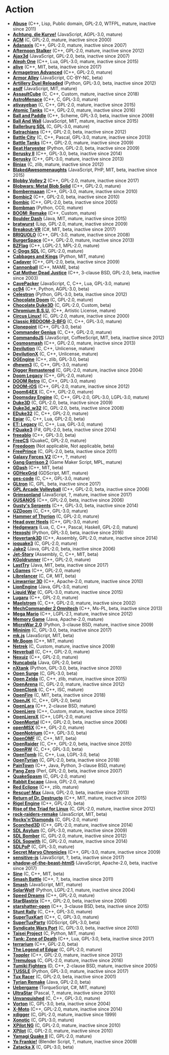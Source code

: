 [comment]: # (autogenerated content, do not edit)
# Action

- **[Abuse](../abuse.md)** (C++, Lisp, Public domain, GPL-2.0, WTFPL, mature, inactive since 2011)
- **[Achtung, die Kurve!](../achtung_die_kurve.md)** (JavaScript, AGPL-3.0, mature)
- **[ACM](../acm.md)** (C, GPL-2.0, mature, inactive since 2000)
- **[Adanaxis](../adanaxis.md)** (C++, GPL-2.0, mature, inactive since 2007)
- **[Afternoon Stalker](../afternoon_stalker.md)** (C++, GPL-2.0, mature, inactive since 2012)
- **[Ajax3d](../ajax3d.md)** (JavaScript, GPL-2.0, beta, inactive since 2007)
- **[Aleph One](../aleph_one.md)** (C++, Lua, GPL-3.0, mature, inactive since 2015)
- **[alive](../alive.md)** (C++, MIT, beta, inactive since 2017)
- **[Armagetron Advanced](../armagetron_advanced.md)** (C++, GPL-2.0, mature)
- **[Armor Alley](../armor_alley.md)** (JavaScript, CC-BY-NC, beta)
- **[Artillery Duel Reloaded](../artillery_duel_reloaded.md)** (Python, GPL-3.0, beta, inactive since 2012)
- **[asdf](../asdf.md)** (JavaScript, MIT, mature)
- **[AssaultCube](../assaultcube.md)** (C, C++, Custom, mature, inactive since 2018)
- **[AstroMenace](../astromenace.md)** (C++, C, GPL-3.0, mature)
- **[ativayeban](../ativayeban.md)** (C, C++, GPL-2.0, mature, inactive since 2015)
- **[Atomic Tanks](../atomic_tanks.md)** (C++, GPL-2.0, mature, inactive since 2016)
- **[Ball and Paddle](../ball_and_paddle.md)** (C++, Scheme, GPL-3.0, beta, inactive since 2009)
- **[Ball And Wall](../ball_and_wall.md)** (JavaScript, MIT, mature, inactive since 2015)
- **[Ballerburg SDL](../ballerburg_sdl.md)** (C, GPL-3.0, mature)
- **[Batrachians](../batrachians.md)** (C++, GPL-2.0, beta, inactive since 2012)
- **[Battle City](../battle_city.md)** (C, C++, Pascal, GPL-3.0, mature, inactive since 2013)
- **[Battle Tanks](../battle_tanks.md)** (C++, GPL-2.0, mature, inactive since 2009)
- **[Beat Harvester](../beat_harvester.md)** (Python, GPL-2.0, beta, inactive since 2009)
- **[Berusky II](../berusky_ii.md)** (C++, GPL-3.0, beta, inactive since 2014)
- **[Berusky](../berusky.md)** (C++, GPL-3.0, mature, inactive since 2013)
- **[Biniax](../biniax.md)** (C, zlib, mature, inactive since 2012)
- **[BlakedAwesomenaughts](../blakedawesomenaughts.md)** (JavaScript, PHP, MIT, beta, inactive since 2015)
- **[Blobby Volley 2](../blobby_volley_2.md)** (C++, GPL-2.0, mature, inactive since 2017)
- **[Blobwars: Metal Blob Solid](../blobwars_metal_blob_solid.md)** (C++, GPL-2.0, mature)
- **[Bombermaaan](../bombermaaan.md)** (C++, GPL-3.0, mature, inactive since 2010)
- **[Bombic2](../bombic2.md)** (C++, GPL-2.0, beta, inactive since 2010)
- **[Bombic](../bombic.md)** (C++, GPL-2.0, beta, inactive since 2005)
- **[Bombman](../bombman.md)** (Python, CC0, mature)
- **[BOOM: Remake](../boom_remake.md)** (C++, Custom, mature)
- **[Boulder Dash](../boulder_dash.md)** (Java, MIT, mature, inactive since 2015)
- **[bratwurst](../bratwurst.md)** (Lisp, GPL-2.0, mature, inactive since 2009)
- **[Breakout-VR](../breakout-vr.md)** (C#, MIT, beta, inactive since 2017)
- **[BRIQUOLO](../briquolo.md)** (C++, GPL-3.0, mature, inactive since 2008)
- **[BurgerSpace](../burgerspace.md)** (C++, GPL-2.0, mature, inactive since 2013)
- **[BZFlag](../bzflag.md)** (C++, LGPL-2.1, MPL-2.0, mature)
- **[C-Dogs SDL](../c-dogs_sdl.md)** (C, GPL-2.0, mature)
- **[Cabbages and Kings](../cabbages_and_kings.md)** (Python, MIT, mature)
- **[Cadaver](../cadaver.md)** (C++, GPL-2.0, beta, inactive since 2009)
- **[Cannonball](../cannonball.md)** (C++, MAME, beta)
- **[Cat Mother Dead Justice](../cat_mother_dead_justice.md)** (C++, 3-clause BSD, GPL-2.0, beta, inactive since 2003)
- **[CavePacker](../cavepacker.md)** (JavaScript, C, C++, Lua, GPL-3.0, mature)
- **[cc94](../cc94.md)** (C++, Python, AGPL-3.0, beta)
- **[Celestron](../celestron.md)** (Python, GPL-3.0, beta, inactive since 2012)
- **[Chocolate Doom](../chocolate_doom.md)** (C, GPL-2.0, mature)
- **[Chocolate Duke3D](../chocolate_duke3d.md)** (C, GPL-2.0, Custom, beta)
- **[Chromium B.S.U.](../chromium_bsu.md)** (C++, Artistic License, mature)
- **[Circus Linux!](../circus_linux.md)** (C, GPL-2.0, mature, inactive since 2000)
- **[Classic RBDOOM-3-BFG](../classic_rbdoom-3-bfg.md)** (C, C++, GPL-3.0, mature)
- **[Clonepoint](../clonepoint.md)** (C++, GPL-3.0, beta)
- **[Commander Genius](../commander_genius.md)** (C, C++, GPL-2.0, mature)
- **[CommandoJS](../commandojs.md)** (JavaScript, CoffeeScript, MIT, beta, inactive since 2012)
- **[Cosmosmash](../cosmosmash.md)** (C++, GPL-2.0, mature, inactive since 2013)
- **[Devilution](../devilution.md)** (C, C++, Unlicense, mature)
- **[DevilutionX](../devilutionx.md)** (C, C++, Unlicense, mature)
- **[DGEngine](../dgengine.md)** (C++, zlib, GPL-3.0, beta)
- **[dhewm3](../dhewm3.md)** (C, C++, GPL-3.0, mature)
- **[Digger Remastered](../digger_remastered.md)** (C, GPL-2.0, mature, inactive since 2004)
- **[Doom Legacy](../doom_legacy.md)** (C++, GPL-2.0, mature)
- **[DOOM Retro](../doom_retro.md)** (C, C++, GPL-3.0, mature)
- **[DOOM-iOS](../doom-ios.md)** (C++, GPL-2.0, mature, inactive since 2012)
- **[Doom64EX](../doom64ex.md)** (C, C++, GPL-2.0, mature)
- **[Doomsday Engine](../doomsday_engine.md)** (C, C++, GPL-2.0, GPL-3.0, LGPL-3.0, mature)
- **[Duke3D](../duke3d.md)** (C, GPL-2.0, beta, inactive since 2009)
- **[Duke3d_w32](../duke3dw32.md)** (C, GPL-2.0, beta, inactive since 2008)
- **[EDuke32](../eduke32.md)** (C, C++, GPL-2.0, mature)
- **[Epiar](../epiar.md)** (C, C++, Lua, GPL-2.0, beta)
- **[ET: Legacy](../et_legacy.md)** (C, C++, Lua, GPL-3.0, mature)
- **[FQuake3](../fquake3.md)** (F#, GPL-2.0, beta, inactive since 2014)
- **[freeablo](../freeablo.md)** (C++, GPL-3.0, beta)
- **[FreeCS](../freecs.md)** (QuakeC, GPL-2.0, mature)
- **[Freedoom](../freedoom.md)** (Not applicable, Not applicable, beta)
- **[FreePrince](../freeprince.md)** (C, GPL-2.0, beta, inactive since 2011)
- **[Galaxy Forces V2](../galaxy_forces_v2.md)** (C++, ?, mature)
- **[Gang Garrison 2](../gang_garrison_2.md)** (Game Maker Script, MPL, mature)
- **[GDash](../gdash.md)** (C++, MIT, beta)
- **[GDHexGrid](../gdhexgrid.md)** (GDScript, MIT, mature)
- **[ges-code](../ges-code.md)** (C, C++, GPL-3.0, mature)
- **[GLtron](../gltron.md)** (C, GPL, beta, inactive since 2017)
- **[GPL Arcade Volleyball](../gpl_arcade_volleyball.md)** (C++, GPL-2.0, beta, inactive since 2006)
- **[Grimsonland](../grimsonland.md)** (JavaScript, ?, mature, inactive since 2017)
- **[GUSANOS](../gusanos.md)** (C++, GPL-2.0, beta, inactive since 2006)
- **[Gusty's Serpents](../gustys_serpents.md)** (C++, GPL-3.0, beta, inactive since 2014)
- **[GZDoom](../gzdoom.md)** (C, C++, GPL-3.0, mature)
- **[Hammer of Thyrion](../hammer_of_thyrion.md)** (C, GPL-2.0, mature)
- **[Head over Heels](../head_over_heels.md)** (C++, GPL-3.0, mature)
- **[Hedgewars](../hedgewars.md)** (Lua, C, C++, Pascal, Haskell, GPL-2.0, mature)
- **[Hexoshi](../hexoshi.md)** (Python, GPL-3.0, beta, inactive since 2016)
- **[Hovertank3D](../hovertank3d.md)** (C++, Assembly, GPL-2.0, mature, inactive since 2014)
- **[ioquake3](../ioquake3.md)** (C, GPL-2.0, mature)
- **[Jake2](../jake2.md)** (Java, GPL-2.0, beta, inactive since 2006)
- **[Jet-Story](../jet-story.md)** (Assembly, C, C++, MIT, beta)
- **[KGoldrunner](../kgoldrunner.md)** (C++, GPL-2.0, mature)
- **[LastTry](../lasttry.md)** (Java, MIT, beta, inactive since 2017)
- **[LGames](../lgames.md)** (C++, GPL-2.0, mature)
- **[Librelancer](../librelancer.md)** (C, C#, MIT, beta)
- **[Linwarrior 3D](../linwarrior_3d.md)** (C++, Apache-2.0, mature, inactive since 2010)
- **[LionEngine](../lionengine.md)** (Java, GPL-3.0, mature)
- **[Liquid War](../liquid_war.md)** (C, GPL-3.0, mature, inactive since 2015)
- **[Lugaru](../lugaru.md)** (C++, GPL-2.0, mature)
- **[Maelstrom](../maelstrom.md)** (C, C++, GPL-2.0, mature, inactive since 2002)
- **[MechCommander 2 Omnitech](../mechcommander_2_omnitech.md)** (C++, Ms-PL, beta, inactive since 2013)
- **[Mega Mario](../mega_mario.md)** (C++, LGPL-2.1, mature, inactive since 2012)
- **[Memory Game](../memory_game.md)** (Java, Apache-2.0, mature)
- **[MicroWar 2.0](../microwar_20.md)** (Python, 3-clause BSD, mature, inactive since 2009)
- **[Mininim](../mininim.md)** (C, GPL-3.0, beta, inactive since 2017)
- **[mk.js](../mkjs.md)** (JavaScript, MIT, beta)
- **[Mr.Boom](../mrboom.md)** (C++, MIT, mature)
- **[Netrek](../netrek.md)** (C, Custom, mature, inactive since 2009)
- **[Neverball](../neverball.md)** (C, C++, GPL-2.0, mature)
- **[Nexuiz](../nexuiz.md)** (C++, GPL-2.0, mature)
- **[Nuncabola](../nuncabola.md)** (Java, GPL-2.0, beta)
- **[nXtank](../nxtank.md)** (Python, GPL-3.0, beta, inactive since 2010)
- **[Open Surge](../open_surge.md)** (C, GPL-3.0, beta)
- **[Open Zelda](../open_zelda.md)** (C, C++, zlib, mature, inactive since 2015)
- **[OpenArena](../openarena.md)** (C, GPL-2.0, mature, inactive since 2012)
- **[OpenClonk](../openclonk.md)** (C, C++, ISC, mature)
- **[OpenFire](../openfire.md)** (C, MIT, beta, inactive since 2018)
- **[OpenJK](../openjk.md)** (C, C++, GPL-2.0, beta)
- **[OpenLara](../openlara.md)** (C++, 2-clause BSD, mature)
- **[OpenLiero](../openliero.md)** (C++, Custom, mature, inactive since 2015)
- **[OpenLieroX](../openlierox.md)** (C++, LGPL-2.0, mature)
- **[OpenMortal](../openmortal.md)** (C++, GPL-2.0, beta, inactive since 2006)
- **[openMSX](../openmsx.md)** (C++, GPL-2.0, mature)
- **[OpenNotrium](../opennotrium.md)** (C++, GPL-3.0, beta)
- **[OpenOMF](../openomf.md)** (C, C++, MIT, beta)
- **[OpenRaider](../openraider.md)** (C, C++, GPL-2.0, beta, inactive since 2015)
- **[OpenRW](../openrw.md)** (C, C++, GPL-3.0, beta)
- **[OpenTomb](../opentomb.md)** (C, C++, Lua, LGPL-3.0, beta)
- **[OpenTyrian](../opentyrian.md)** (C, GPL-2.0, beta, inactive since 2018)
- **[PainTown](../paintown.md)** (C++, Java, Python, 3-clause BSD, mature)
- **[Pang Zero](../pang_zero.md)** (Perl, GPL-2.0, beta, inactive since 2007)
- **[QuakeSpasm](../quakespasm.md)** (C, GPL-2.0, mature)
- **[Rabbit Escape](../rabbit_escape.md)** (Java, GPL-2.0, mature)
- **[Red Eclipse](../red_eclipse.md)** (C++, zlib, mature)
- **[Rescue! Max](../rescue_max.md)** (Java, GPL-2.0, beta, inactive since 2013)
- **[Return of Dr. Destructo](../return_of_dr_destructo.md)** (C++, MIT, mature, inactive since 2015)
- **[Rigel Engine](../rigel_engine.md)** (C++, GPL-2.0, beta)
- **[Rise of the Triad for Linux](../rise_of_the_triad_for_linux.md)** (C, GPL-2.0, mature, inactive since 2012)
- **[rock-raiders-remake](../rock-raiders-remake.md)** (JavaScript, MIT, beta)
- **[Rocks'n'Diamonds](../rocksndiamonds.md)** (C, GPL-2.0, mature)
- **[Scorched3D](../scorched3d.md)** (C++, GPL-2.0, mature, inactive since 2014)
- **[SDL Asylum](../sdl_asylum.md)** (C, GPL-3.0, mature, inactive since 2009)
- **[SDL Bomber](../sdl_bomber.md)** (C, GPL-2.0, mature, inactive since 2012)
- **[SDL Sopwith](../sdl_sopwith.md)** (C, GPL-2.0, mature, inactive since 2014)
- **[SDLPoP](../sdlpop.md)** (C, GPL-3.0, mature)
- **[Secret Maryo Chronicles](../secret_maryo_chronicles.md)** (C++, GPL-3.0, mature, inactive since 2009)
- **[sensitive-js](../sensitive-js.md)** (JavaScript, ?, beta, inactive since 2017)
- **[shadow-of-the-beast-html5](../shadow-of-the-beast-html5.md)** (JavaScript, Apache-2.0, beta, inactive since 2017)
- **[Sine](../sine.md)** (C, C++, MIT, beta)
- **[Smash Battle](../smash_battle.md)** (C++, ?, beta, inactive since 2011)
- **[Smash](../smash.md)** (JavaScript, MIT, mature)
- **[SolarWolf](../solarwolf.md)** (Python, LGPL-2.1, mature, inactive since 2004)
- **[Speed Dreams](../speed_dreams.md)** (C++, GPL-2.0, mature)
- **[StarBlastrix](../starblastrix.md)** (C++, GPL-2.0, beta, inactive since 2006)
- **[starshatter-open](../starshatter-open.md)** (C++, 3-clause BSD, beta, inactive since 2015)
- **[Stunt Rally](../stunt_rally.md)** (C, C++, GPL-3.0, mature)
- **[SuperTuxKart](../supertuxkart.md)** (C++, C, GPL-3.0, mature)
- **[SuperTuxParty](../supertuxparty.md)** (GDScript, GPL-3.0, beta)
- **[Syndicate Wars Port](../syndicate_wars_port.md)** (C, GPL-3.0, beta, inactive since 2010)
- **[Taisei Project](../taisei_project.md)** (C, Python, MIT, mature)
- **[Tank: Zone of Death](../tank_zone_of_death.md)** (C++, Lua, GPL-3.0, beta, inactive since 2017)
- **[terrarium](../terrarium.md)** (C++, GPL-2.0, beta)
- **[The Legend of Edgar](../the_legend_of_edgar.md)** (C, GPL-2.0, mature)
- **[Toppler](../toppler.md)** (C++, GPL-2.0, mature, inactive since 2012)
- **[Tremulous](../tremulous.md)** (C, GPL-2.0, mature, inactive since 2016)
- **[Tumiki Fighters](../tumiki_fighters.md)** (D, C++, 2-clause BSD, mature, inactive since 2005)
- **[TUSSLE](../tussle.md)** (Python, GPL-3.0, mature, inactive since 2017)
- **[Tux Racer](../tux_racer.md)** (C, GPL-2.0, beta, inactive since 2001)
- **[Tyrian Remake](../tyrian_remake.md)** (Java, GPL-2.0, beta)
- **[Uebergame](../uebergame.md)** (TorqueScript, C#, MIT, mature)
- **[UltraStar](../ultrastar.md)** (Pascal, ?, mature, inactive since 2010)
- **[Unvanquished](../unvanquished.md)** (C, C++, GPL-3.0, mature)
- **[Vorton](../vorton.md)** (C, GPL-3.0, beta, inactive since 2004)
- **[X-Moto](../x-moto.md)** (C++, GPL-2.0, mature, inactive since 2014)
- **[xdigger](../xdigger.md)** (C, GPL-2.0, mature, inactive since 1999)
- **[Xonotic](../xonotic.md)** (C, GPL-3.0, mature)
- **[XPilot NG](../xpilot_ng.md)** (C, GPL-2.0, mature, inactive since 2010)
- **[XPilot](../xpilot.md)** (C, GPL-2.0, mature, inactive since 2010)
- **[Yamagi Quake II](../yamagi_quake_ii.md)** (C, GPL-2.0, mature)
- **[Yo Frankie!](../yo_frankie.md)** (Blender Script, ?, mature, inactive since 2009)
- **[Zatacka X](../zatacka_x.md)** (C, GPL-3.0, beta)